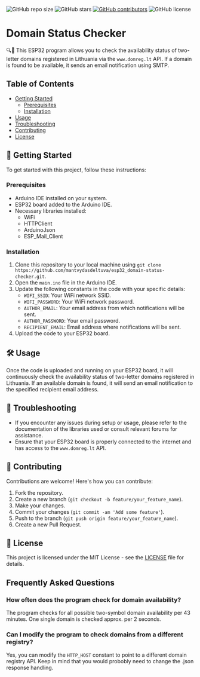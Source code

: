 ![GitHub repo size](https://img.shields.io/github/repo-size/mantvydasdeltuva/esp32_domain-status-checker.svg)
![GitHub stars](https://img.shields.io/github/stars/mantvydasdeltuva/esp32_domain-status-checker.svg?style=social)
[![GitHub contributors](https://img.shields.io/github/contributors/mantvydasdeltuva/esp32_domain-status-checker.svg)](https://github.com/mantvydasdeltuva/esp32_domain-status-checker/graphs/contributors)
![GitHub license](https://img.shields.io/github/license/mantvydasdeltuva/esp32_domain-status-checker.svg)

# Domain Status Checker

🔍📧 This ESP32 program allows you to check the availability status of two-letter domains registered in Lithuania via the `www.domreg.lt` API. If a domain is found to be available, it sends an email notification using SMTP.

## Table of Contents

- [Getting Started](#🚀-getting-started)
  - [Prerequisites](#prerequisites)
  - [Installation](#installation)
- [Usage](#🛠️-usage)
- [Troubleshooting](#🚨-troubleshooting)
- [Contributing](#🤝-contributing)
- [License](#📝-license)

## 🚀 Getting Started

To get started with this project, follow these instructions:

### Prerequisites

- Arduino IDE installed on your system.
- ESP32 board added to the Arduino IDE.
- Necessary libraries installed:
  - WiFi
  - HTTPClient
  - ArduinoJson
  - ESP_Mail_Client

### Installation

1. Clone this repository to your local machine using `git clone https://github.com/mantvydasdeltuva/esp32_domain-status-checker.git`.
2. Open the `main.ino` file in the Arduino IDE.
3. Update the following constants in the code with your specific details:
   - `WIFI_SSID`: Your WiFi network SSID.
   - `WIFI_PASSWORD`: Your WiFi network password.
   - `AUTHOR_EMAIL`: Your email address from which notifications will be sent.
   - `AUTHOR_PASSWORD`: Your email password.
   - `RECIPIENT_EMAIL`: Email address where notifications will be sent.
4. Upload the code to your ESP32 board.

## 🛠️ Usage

Once the code is uploaded and running on your ESP32 board, it will continuously check the availability status of two-letter domains registered in Lithuania. If an available domain is found, it will send an email notification to the specified recipient email address.

## 🚨 Troubleshooting

- If you encounter any issues during setup or usage, please refer to the documentation of the libraries used or consult relevant forums for assistance.
- Ensure that your ESP32 board is properly connected to the internet and has access to the `www.domreg.lt` API.

## 🤝 Contributing

Contributions are welcome! Here's how you can contribute:

1. Fork the repository.
2. Create a new branch (`git checkout -b feature/your_feature_name`).
3. Make your changes.
4. Commit your changes (`git commit -am 'Add some feature'`).
5. Push to the branch (`git push origin feature/your_feature_name`).
6. Create a new Pull Request.

## 📝 License

This project is licensed under the MIT License - see the [LICENSE](LICENSE) file for details.

## Frequently Asked Questions

### How often does the program check for domain availability?

The program checks for all possible two-symbol domain availability per 43 minutes. One single domain is checked approx. per 2 seconds.

### Can I modify the program to check domains from a different registry?

Yes, you can modify the `HTTP_HOST` constant to point to a different domain registry API. Keep in mind that you would probobly need to change the .json response handling.
